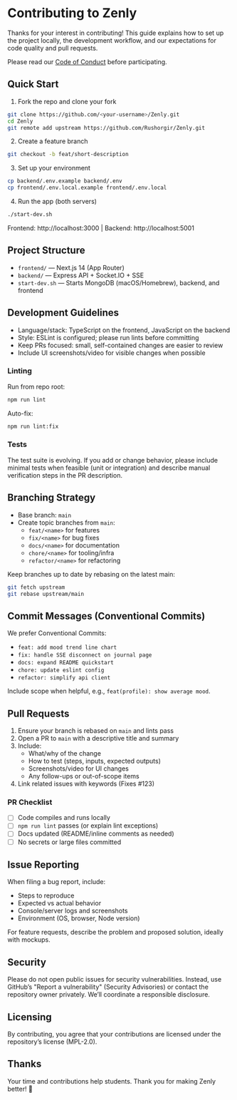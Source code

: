 # Contributing to Zenly

Thanks for your interest in contributing! This guide explains how to set up the project locally, the development workflow, and our expectations for code quality and pull requests.

Please read our [Code of Conduct](./CODE_OF_CONDUCT.md) before participating.

## Quick Start

1) Fork the repo and clone your fork

```bash
git clone https://github.com/<your-username>/Zenly.git
cd Zenly
git remote add upstream https://github.com/Rushorgir/Zenly.git
```

2) Create a feature branch

```bash
git checkout -b feat/short-description
```

3) Set up your environment

```bash
cp backend/.env.example backend/.env
cp frontend/.env.local.example frontend/.env.local
```

4) Run the app (both servers)

```bash
./start-dev.sh
```

Frontend: http://localhost:3000  |  Backend: http://localhost:5001

## Project Structure

- `frontend/` — Next.js 14 (App Router)
- `backend/` — Express API + Socket.IO + SSE
- `start-dev.sh` — Starts MongoDB (macOS/Homebrew), backend, and frontend

## Development Guidelines

- Language/stack: TypeScript on the frontend, JavaScript on the backend
- Style: ESLint is configured; please run lints before committing
- Keep PRs focused: small, self-contained changes are easier to review
- Include UI screenshots/video for visible changes when possible

### Linting

Run from repo root:

```bash
npm run lint
```

Auto-fix:

```bash
npm run lint:fix
```

### Tests

The test suite is evolving. If you add or change behavior, please include minimal tests when feasible (unit or integration) and describe manual verification steps in the PR description.

## Branching Strategy

- Base branch: `main`
- Create topic branches from `main`:
  - `feat/<name>` for features
  - `fix/<name>` for bug fixes
  - `docs/<name>` for documentation
  - `chore/<name>` for tooling/infra
  - `refactor/<name>` for refactoring

Keep branches up to date by rebasing on the latest main:

```bash
git fetch upstream
git rebase upstream/main
```

## Commit Messages (Conventional Commits)

We prefer Conventional Commits:

- `feat: add mood trend line chart`
- `fix: handle SSE disconnect on journal page`
- `docs: expand README quickstart`
- `chore: update eslint config`
- `refactor: simplify api client`

Include scope when helpful, e.g., `feat(profile): show average mood`.

## Pull Requests

1. Ensure your branch is rebased on `main` and lints pass
2. Open a PR to `main` with a descriptive title and summary
3. Include:
   - What/why of the change
   - How to test (steps, inputs, expected outputs)
   - Screenshots/video for UI changes
   - Any follow-ups or out-of-scope items
4. Link related issues with keywords (Fixes #123)

### PR Checklist

- [ ] Code compiles and runs locally
- [ ] `npm run lint` passes (or explain lint exceptions)
- [ ] Docs updated (README/inline comments as needed)
- [ ] No secrets or large files committed

## Issue Reporting

When filing a bug report, include:

- Steps to reproduce
- Expected vs actual behavior
- Console/server logs and screenshots
- Environment (OS, browser, Node version)

For feature requests, describe the problem and proposed solution, ideally with mockups.

## Security

Please do not open public issues for security vulnerabilities. Instead, use GitHub’s "Report a vulnerability" (Security Advisories) or contact the repository owner privately. We’ll coordinate a responsible disclosure.

## Licensing

By contributing, you agree that your contributions are licensed under the repository’s license (MPL-2.0).

## Thanks

Your time and contributions help students. Thank you for making Zenly better! 💚
